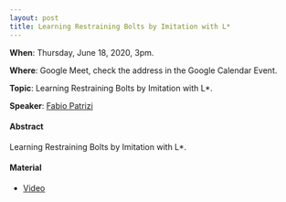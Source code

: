 ```yaml
---
layout: post
title: Learning Restraining Bolts by Imitation with L*
---
```


**When**:  Thursday, June 18, 2020, 3pm.

**Where**: Google Meet, check the address in the Google Calendar Event.

**Topic**: Learning Restraining Bolts by Imitation with L*.

**Speaker**: [Fabio Patrizi](https://www.dis.uniroma1.it/patrizi/index.php)

#### Abstract
Learning Restraining Bolts by Imitation with L*.

#### Material
- [Video](https://youtu.be/ApTbicbQki8?t=6592)
